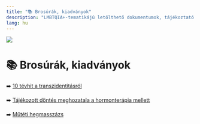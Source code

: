 ```yaml
---
title: "📚 Brosúrák, kiadványok"
description: "LMBTQIA+-tematikájú letölthető dokumentumok, tájékoztató anyagok."
lang: hu
---
```


<div class="header-image"><img src="assets/images/undraw_ride_till_i_can_no_more.svg" /></div>

# 📚 Brosúrák, kiadványok

➡️ [10 tévhit a transzidentitásról](/#/entry?id=brosura-10-tevhit-a-transzidentitasrol)

➡️ [Tájékozott döntés meghozatala a hormonterápia mellett](/#/entry?id=brosura-hormonok-kitoltheto-utmutato)

➡️ [Műtéti hegmasszázs](https://genderutikalauz.hu/public/muteti-hegmasszazs.pdf)


